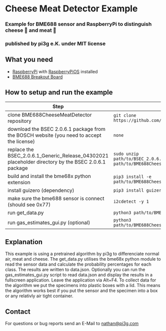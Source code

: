 # Cheese Meat Detector Example
### Example for BME688 sensor and RaspberryPi to distinguish cheese :cheese: and meat :bacon:
### published by pi3g e.K. under MIT license

## What you need
- [RaspberryPi](https://buyzero.de/collections/raspberry-pi-4-pi-400-desktop-kit/products/raspberry-pi-4b) with [RaspberryPiOS](https://www.raspberrypi.org/software/) installed
- [BME688 Breakout Board](https://buyzero.de/products/luftqualitatssensor-bosch-bme688-breakout-board?_pos=2&_sid=7413a7740&_ss=r)

## How to setup and run the example
| Step | Command |
| ---- | ------- |
| clone BME688CheeseMeatDetector repository | `git clone https://github.com/pi3g/BME688CheeseMeatDetector.git` |
| download the BSEC 2.0.6.1 package from the BOSCH website (you need to accept the license) | `none` |
| replace the BSEC_2.0.6.1_Generic_Release_04302021 placeholder directory by the BSEC 2.0.6.1 package | `sudo unzip path/to/BSEC_2.0.6.1_Generic_Release_04302021.zip -d path/to/BME688CheeseMeatDetector/bme68x-extension` |
| build and install the bme68x python extension | `pip3 install -e path/to/BME688CheeseMeatDetector/bme68x-extension` |
| install guizero (dependency) | `pip3 install guizero` |
| make sure the bme688 sensor is connect (should see 0x77) | `i2cdetect -y 1` |
| run get_data.py | `python3 path/to/BME688CheeseMeatDetector/get_data.py` |
| run gas_estimates_gui.py (optional) | `python3 path/to/BME688CheeseMeatDetector/gas_estimates_gui.py ` |

## Explanation
This example is using a pretrained algorithm by pi3g to differenciate normal air, meat and cheese.
The get_data.py utilises the bme68x python module to read the sensor data and calculate the probability percentages for each class.
The results are written to data.json.
Optionally you can run the gas_estimates_gui.py script to read data.json and display the results in a fullscreen application.
Leave the application via Alt+F4.
To collect data for the algorithm we put the specimens into plastic boxes with a lid.
This means the algorithm works best if you put the sensor and the specimen into a box or any relativly air tight container.

## Contact
For questions or bug reports send an E-Mail to nathan@pi3g.com
